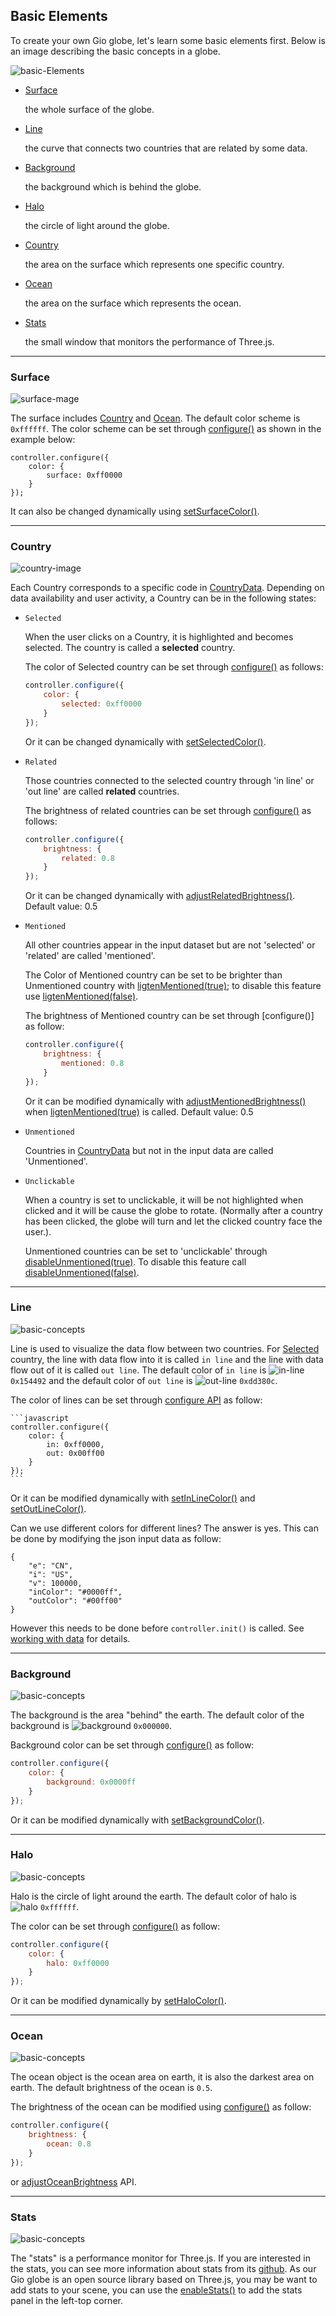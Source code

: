 ## Basic Elements

To create your own Gio globe, let's learn some basic elements first. Below is an image describing the basic concepts in a globe.

![basic-Elements](https://www.highcharts.com/images/docs/understanding_highcharts.png)

- [Surface](#surface)

    the whole surface of the globe.

- [Line](#line)

    the curve that connects two countries that are related by some data.

- [Background](#background)

    the background which is behind the globe.

- [Halo](#halo)

    the circle of light around the globe.

- [Country](#country)

    the area on the surface which represents one specific country.

- [Ocean](#ocean)

    the area on the surface which represents the ocean.

- [Stats](#stats)

    the small window that monitors the performance of Three.js.

---

### Surface

![surface-mage](https://www.highcharts.com/images/docs/titleandsubtitle.png)

The surface includes [Country](#country) and [Ocean](#ocean). The default color scheme is `0xffffff`. The color scheme can be set through [configure()](#configure-api) as shown in the example below:

```
controller.configure({
	color: {
        surface: 0xff0000
    }
});
```

It can also be changed dynamically using [setSurfaceColor()](#setSurfaceColor).


---

### Country

![country-image](https://www.highcharts.com/images/docs/titleandsubtitle.png)

Each Country corresponds to a specific code in [CountryData](https://github.com/syt123450/Gio.js/blob/master/src/countryInfo/CountryData.js). Depending on data availability and user activity, a Country can be in the following states:

- `Selected`

    When the user clicks on a Country, it is highlighted and becomes selected. The country is called a **selected** country.

	The color of Selected country can be set through [configure()]() as follows:
	```javascript
	controller.configure({
		color: {
	        selected: 0xff0000
	    }
	});
	```
	Or it can be changed dynamically with [setSelectedColor()]().

- `Related`

    Those countries connected to the selected country through 'in line' or 'out line' are called **related** countries.

	The brightness of related countries can be set through [configure()]() as follows:
	```javascript
	controller.configure({
		brightness: {
	        related: 0.8
	    }
	});
	```
	Or it can be changed dynamically with [ adjustRelatedBrightness()](). Default value: 0.5
- `Mentioned`

    All other countries appear in the input dataset but are not 'selected' or 'related' are called 'mentioned'.

	The Color of Mentioned country can be set to be brighter than Unmentioned country with [ligtenMentioned(true)](); to disable this feature use [ligtenMentioned(false)]().

	The brightness of Mentioned country can be set through [configure()] as follow:
	```javascript
	controller.configure({
		brightness: {
	        mentioned: 0.8
	    }
	});
	```
	Or it can be modified dynamically with [adjustMentionedBrightness()]() when [ligtenMentioned(true)]() is called. Default value: 0.5

- `Unmentioned`

    Countries in  [CountryData](https://github.com/syt123450/Gio.js/blob/master/src/countryInfo/CountryData.js) but not in the input data are called 'Unmentioned'.

- `Unclickable`

    When a country is set to unclickable, it will be not highlighted when clicked and it will be cause the globe to rotate. (Normally after a country has been clicked, the globe will turn and let the clicked country face the user.).

	Unmentioned countries can be set to 'unclickable' through [disableUnmentioned(true)](#disableunmentioned). To disable this feature call [disableUnmentioned(false)](#disableunmentioned).


---

### Line

![basic-concepts](https://www.highcharts.com/images/docs/understanding_highcharts.png)

Line is used to visualize the data flow between two countries. For [Selected](#country) country, the line with data flow into it is called `in line` and the line with data flow out of it is called `out line`. The default color of `in line` is ![in-line](https://placehold.it/15/154492/000000?text=+) `0x154492` and the default color of `out line` is ![out-line](https://placehold.it/15/dd380c/000000?text=+) `0xdd380c`.

The color of lines can be set through [configure API](#configure-api)  as follow:

	```javascript
	controller.configure({
		color: {
		    in: 0xff0000,
		    out: 0x00ff00
		}
	});
	```
Or it can be modified dynamically with [setInLineColor()](#setInLineColor) and [setOutLineColor()](#setOutLineColor).

Can we use different colors for different lines? The answer is yes. This can be done by modifying the json input data as follow:

```
{
	"e": "CN",
	"i": "US",
	"v": 100000,
	"inColor": "#0000ff",
	"outColor": "#00ff00"
}
```
However this needs to be done before `controller.init()` is called. See [working with data](#working-with-data) for details.


---

### Background

![basic-concepts](https://www.highcharts.com/images/docs/understanding_highcharts.png)

The background is the area "behind" the earth. The default color of the background is ![background](https://placehold.it/15/000000/000000?text=+) `0x000000`.

Background color can be set through [configure()](#configure-api) as follow:

```javascript
controller.configure({
	color: {
	    background: 0x0000ff
	}
});
```

Or it can be modified dynamically with [setBackgroundColor()](#setbackgroundcolor).

---

### Halo

![basic-concepts](https://www.highcharts.com/images/docs/understanding_highcharts.png)

Halo is the circle of light around the earth. The default color of halo is ![halo](https://placehold.it/15/ffffff/000000?text=+) `0xffffff`.

The color can be set through [configure()](#configure-api) as follow:
```javascript
controller.configure({
	color: {
	    halo: 0xff0000
	}
});
```
Or it can be modified dynamically by [setHaloColor()](#sethalocolor).

---

### Ocean

![basic-concepts](https://www.highcharts.com/images/docs/understanding_highcharts.png)

The ocean object is the ocean area on earth, it is also the darkest area on earth. The default brightness of the ocean is `0.5`.

The brightness of the ocean can be modified using [configure()]() as follow:
```javascript
controller.configure({
	brightness: {
	    ocean: 0.8
	}
});
```
or [adjustOceanBrightness](#adjustoceanbrightness) API.

---

### Stats

![basic-concepts](https://www.highcharts.com/images/docs/understanding_highcharts.png)

The "stats" is a performance monitor for Three.js. If you are interested in the stats, you can see more information about stats from its [github](https://github.com/mrdoob/stats.js/). As our Gio globe is an open source library based on Three.js, you may be want to add stats to your scene, you can use the [enableStats()](#enablestats) to add the stats panel in the left-top corner.

